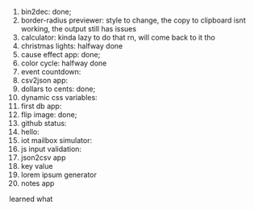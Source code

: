 
1. bin2dec: done;
2. border-radius previewer: style to change, the copy to clipboard isnt working, the output still has issues
3. calculator: kinda lazy to do that rn, will come back to it tho
4. christmas lights: halfway done
5. cause effect app: done;
6. color cycle: halfway done
7. event countdown:
8. csv2json app:
9. dollars to cents: done;
10. dynamic css variables:
11. first db app:
12. flip image: done;
13. github status:
14. hello:
15. iot mailbox simulator:
16. js input validation:
17. json2csv app
18. key value
19. lorem ipsum generator
20. notes app

learned what
